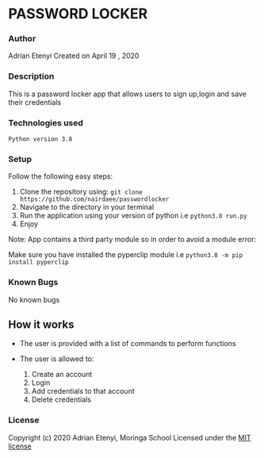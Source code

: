 # PASSWORD LOCKER

### Author

Adrian Etenyi
Created on April 19 , 2020

### Description

This is a password locker app that allows users to sign up,login and save their credentials


### Technologies used

`Python version 3.8 `


### Setup
Follow the following easy steps:
1. Clone the repository using: `git clone https://github.com/nairdaee/passwordlocker `
2. Navigate to the directory in your terminal
3.  Run the application using your version of python i.e `python3.8 run.py`
4. Enjoy

Note: App contains a third party module so in order to avoid a module error:

Make sure you have installed the pyperclip module i.e   `python3.8 -m pip install pyperclip`

### Known Bugs
No known bugs


## How it works
* The user is provided with a list of commands to perform functions
* The user is allowed to: 

     1. Create an account
     2. Login 
     3. Add credentials to that account
     4. Delete credentials

### License
Copyright (c) 2020 Adrian Etenyi, Moringa School
Licensed under the [MIT license](LICENSE)

